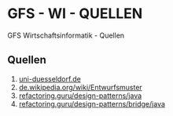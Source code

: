# GFS - WI - QUELLEN
GFS Wirtschaftsinformatik - Quellen

## Quellen
1. [uni-duesseldorf.de](https://dbs.cs.uni-duesseldorf.de/lehre/docs/java/javabuch/html/k100067.html#:~:text=Design%2DPatterns%20stellen%20wie%20Datenstrukturen,es%2C%20Softwaredesigns%20Namen%20zu%20geben.)
2. [de.wikipedia.org/wiki/Entwurfsmuster](https://de.wikipedia.org/wiki/Entwurfsmuster#:~:text=Entwurfsmuster%20(englisch%20design%20patterns)%20sind,einem%20bestimmten%20Zusammenhang%20einsetzbar%20ist.)
3. [refactoring.guru/design-patterns/java](https://refactoring.guru/design-patterns/java)
4. [refactoring.guru/design-patterns/bridge/java](https://refactoring.guru/design-patterns/bridge/java/example#example-0)

